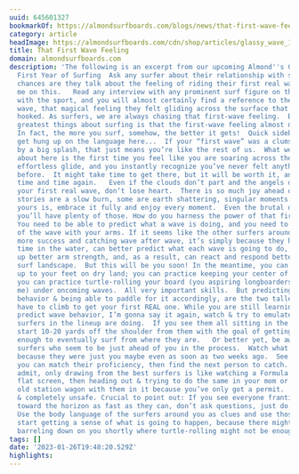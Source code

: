 ```yaml
---
uuid: 645601327
bookmarkOf: https://almondsurfboards.com/blogs/news/that-first-wave-feeling?_kx=WJeE3QQCOcj1C5-kKTUTnVQwLixGXGjdFW4dPGeJnNo%3D.Hb5zTY
category: article
headImage: https://almondsurfboards.com/cdn/shop/articles/glassy_wave_1200x.jpg?v=1644437112
title: That First Wave Feeling
domain: almondsurfboards.com
description: 'The following is an excerpt from our upcoming Almond''s Guide to Your
  First Year of Surfing  Ask any surfer about their relationship with surfing, and
  chances are they talk about the feeling of riding their first real wave.   Test
  me on this.   Read any interview with any prominent surf figure on their origin
  with the sport, and you will almost certainly find a reference to their first real
  wave, that magical feeling they felt gliding across the surface that had them immediately
  hooked. As surfers, we are always chasing that first-wave feeling.  But one of the
  greatest things about surfing is that the first-wave feeling almost never goes away. 
  In fact, the more you surf, somehow, the better it gets!  Quick sidebar: let’s not
  get hung up on the language here...  If your “first wave” was a clumsy wobble followed
  by a big splash, that just means you’re like the rest of us.  What we’re talking
  about here is the first time you feel like you are soaring across the ocean in an
  effortless glide, and you instantly recognize you’ve never felt anything like it
  before.  It might take time to get there, but it will be worth it, and worth it
  time and time again.   Even if the clouds don’t part and the angels don’t sing after
  your first real wave, don’t lose heart.  There is so much joy ahead of you.  Some
  stories are a slow burn, some are earth shattering, singular moments.  Whatever
  yours is, embrace it fully and enjoy every moment.  Even the brutal days, because
  you’ll have plenty of those. How do you harness the power of that first wave feeling?
  You need to be able to predict what a wave is doing, and you need to match the speed
  of the wave with your arms. If it seems like the other surfers around you are having
  more success and catching wave after wave, it’s simply because they have spent more
  time in the water, can better predict what each wave is going to do, have built
  up better arm strength, and, as a result, can react and respond better to the ever-changing
  surf landscape.  But this will be you soon! In the meantime, you can practice popping
  up to your feet on dry land; you can practice keeping your center of gravity low;
  you can practice turtle-rolling your board (you aspiring longboarders will thank
  me) under oncoming waves.  All very important skills.  But predicting the wave’s
  behavior & being able to paddle for it accordingly, are the two tallest walls you’ll
  have to climb to get your first REAL one. While you are still learning to read and
  predict wave behavior, I’m gonna say it again, watch & try to emulate what the best
  surfers in the lineup are doing.  If you see them all sitting in the same spot,
  start 10-20 yards off the shoulder from them with the goal of getting comfortable
  enough to eventually surf from where they are.   Or better yet, be aware of the
  surfers who seem to be just ahead of you in the process.  Watch what they do too,
  because they were just you maybe even as soon as two weeks ago.  See how quickly
  you can match their proficiency, then find the next person to catch.  Because I’ll
  admit, only drawing from the best surfers is like watching a Formula 1 race on a
  flat screen, then heading out & trying to do the same in your mom or dad’s 25 year
  old station wagon with them in it because you’ve only got a permit.  Totally unrealistic
  & completely unsafe. Crucial to point out: If you see everyone frantically paddling
  toward the horizon as fast as they can, don’t ask questions, just do the same. 
  Use the body language of the surfers around you as clues and use those clues to
  start getting a sense of what is going to happen, because there might be a few waves
  barreling down on you shortly where turtle-rolling might not be enough.'
tags: []
date: '2023-01-26T19:48:20.529Z'
highlights: 
---
```



